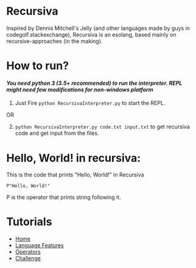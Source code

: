 # Recursiva

Inspired by Dennis Mitchell's Jelly (and other languages made by guys in codegolf.stackexchange), Recursiva is an esolang, based mainly on recursive-approaches (in the making). 

# How to run? 

#### <i>You need python 3 (3.5+ recommended) to run the interpreter. REPL might need few modifications for non-windows platform</i> 

  1. Just Fire `python RecursivaInterpreter.py` to start the REPL. 
  
  OR
  
  2. `python RecursivaInterpreter.py code.txt input.txt` to get recursiva code and get input from the files.
  
# Hello, World! in recursiva:

This is the code that prints "Hello, World!" in Recursiva

    P"Hello, World!"
    
P is the operator that prints string following it.

# Tutorials

* [Home]
* [Language Features]
* [Operators]
* [Challenge]

[Home]: https://github.com/officialaimm/Recursiva/wiki/Home
[Language Features]: https://github.com/officialaimm/Recursiva/wiki/Language-Features
[Operators]: https://github.com/officialaimm/Recursiva/wiki/Operators
[Challenge]: https://github.com/officialaimm/Recursiva/wiki/Challenges
